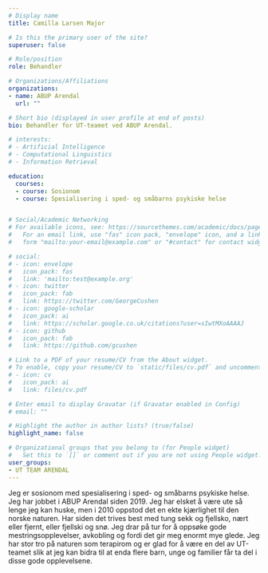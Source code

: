 ```yaml
---
# Display name
title: Camilla Larsen Major

# Is this the primary user of the site?
superuser: false

# Role/position
role: Behandler

# Organizations/Affiliations
organizations:
- name: ABUP Arendal
  url: ""

# Short bio (displayed in user profile at end of posts)
bio: Behandler for UT-teamet ved ABUP Arendal.

# interests:
# - Artificial Intelligence
# - Computational Linguistics
# - Information Retrieval

education:
  courses:
  - course: Sosionom
  - course: Spesialisering i sped- og småbarns psykiske helse


# Social/Academic Networking
# For available icons, see: https://sourcethemes.com/academic/docs/page-builder/#icons
#   For an email link, use "fas" icon pack, "envelope" icon, and a link in the
#   form "mailto:your-email@example.com" or "#contact" for contact widget.

# social:
# - icon: envelope
#   icon_pack: fas
#   link: 'mailto:test@example.org'
# - icon: twitter
#   icon_pack: fab
#   link: https://twitter.com/GeorgeCushen
# - icon: google-scholar
#   icon_pack: ai
#   link: https://scholar.google.co.uk/citations?user=sIwtMXoAAAAJ
# - icon: github
#   icon_pack: fab
#   link: https://github.com/gcushen

# Link to a PDF of your resume/CV from the About widget.
# To enable, copy your resume/CV to `static/files/cv.pdf` and uncomment the lines below.
# - icon: cv
#   icon_pack: ai
#   link: files/cv.pdf

# Enter email to display Gravatar (if Gravatar enabled in Config)
# email: ""

# Highlight the author in author lists? (true/false)
highlight_name: false

# Organizational groups that you belong to (for People widget)
#   Set this to `[]` or comment out if you are not using People widget.
user_groups:
- UT TEAM ARENDAL
---
```


Jeg er sosionom med spesialisering i sped- og småbarns psykiske helse. Jeg har jobbet i ABUP Arendal siden 2019. Jeg har elsket å være ute så lenge jeg kan huske, men i 2010 oppstod det en ekte kjærlighet til den norske naturen. Har siden det trives best med tung sekk og fjellsko, nært eller fjernt, eller fjellski og snø. Jeg drar på tur for å oppsøke gode mestringsopplevelser, avkobling og fordi det gir meg enormt mye glede. Jeg har stor tro på naturen som terapirom og er glad for å være en del av UT-teamet slik at jeg kan bidra til at enda flere barn, unge og familier får ta del i disse gode opplevelsene.
